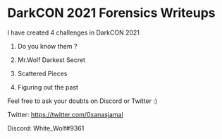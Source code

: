 # DarkCON 2021 Forensics Writeups

I have created 4 challenges in DarkCON 2021

1. Do you know them ?

2. Mr.Wolf Darkest Secret

3. Scattered Pieces

4. Figuring out the past

Feel free to ask your doubts on Discord or Twitter :)

Twitter: https://twitter.com/0xanasjamal

Discord: White_Wolf#9361